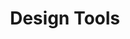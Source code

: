 ---
title: "Design Tools"
tag: "Design Tools"
tag_line: "Insights about my personal and work life, and the in-betweens"
menu: 
  main:
    weight: 100

---